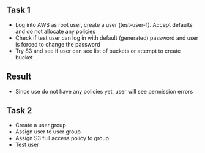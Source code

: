 ## Task 1

- Log into AWS as root user, create a user (test-user-1). Accept defaults and do not allocate any policies
- Check if test user can log in with default (generated) password and user is forced to change the password
- Try S3 and see if user can see list of buckets or attempt to create bucket

## Result

- Since use do not have any policies yet, user will see permission errors

## Task 2

- Create a user group
- Assign user to user group
- Assign S3 full access policy to group
- Test user
